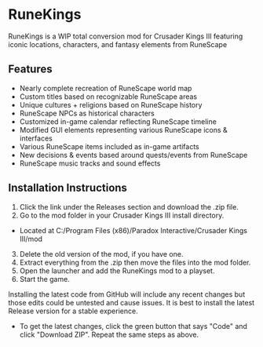 # RuneKings
RuneKings is a WIP total conversion mod for Crusader Kings III featuring iconic locations, characters, and fantasy elements from RuneScape

## Features

* Nearly complete recreation of RuneScape world map
* Custom titles based on recognizable RuneScape areas 
* Unique cultures + religions based on RuneScape history
* RuneScape NPCs as historical characters
* Customized in-game calendar reflecting RuneScape timeline
* Modified GUI elements representing various RuneScape icons & interfaces
* Various RuneScape items included as in-game artifacts
* New decisions & events based around quests/events from RuneScape
* RuneScape music tracks and sound effects

## Installation Instructions

1. Click the link under the Releases section and download the .zip file.
2. Go to the mod folder in your Crusader Kings III install directory.
  * Located at C:/Program Files (x86)/Paradox Interactive/Crusader Kings III/mod
3. Delete the old version of the mod, if you have one.
4. Extract everything from the .zip then move the files into the mod folder.
5. Open the launcher and add the RuneKings mod to a playset.
6. Start the game.

Installing the latest code from GitHub will include any recent changes but those edits could be untested and cause issues. It is best to install the latest Release version for a stable experience. 
* To get the latest changes, click the green button that says "Code" and click "Download ZIP". Repeat the same steps as above.
